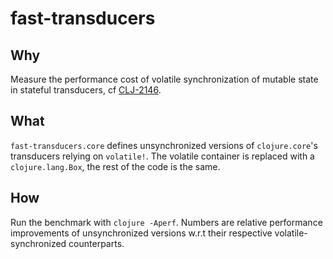 # fast-transducers

## Why
Measure the performance cost of volatile synchronization of mutable state in stateful transducers, cf [CLJ-2146](https://clojure.atlassian.net/browse/CLJ-2146).

## What
`fast-transducers.core` defines unsynchronized versions of `clojure.core`'s transducers relying on `volatile!`. The volatile container is replaced with a `clojure.lang.Box`, the rest of the code is the same.

## How
Run the benchmark with `clojure -Aperf`. Numbers are relative performance improvements of unsynchronized versions w.r.t their respective volatile-synchronized counterparts.